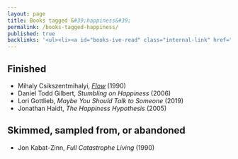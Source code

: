 ```yaml
---
layout: page
title: Books tagged &#39;happiness&#39;
permalink: /books-tagged-happiness/
published: true
backlinks: '<ul><li><a id="books-ive-read" class="internal-link" href="/books-ive-read/">Books I&#39;ve read</a></li></ul>'
---
```




## Finished 
* Mihaly Csikszentmihalyi, _<a id="csikszentmihalyi-flow" class="internal-link" href="/csikszentmihalyi-flow/">Flow</a>_ (1990) 
* Daniel Todd Gilbert, _Stumbling on Happiness_ (2006) 
* Lori Gottlieb, _Maybe You Should Talk to Someone_ (2019) 
* Jonathan Haidt, _The Happiness Hypothesis_ (2005) 


## Skimmed, sampled from, or abandoned 
* Jon Kabat-Zinn, _Full Catastrophe Living_ (1990) 
